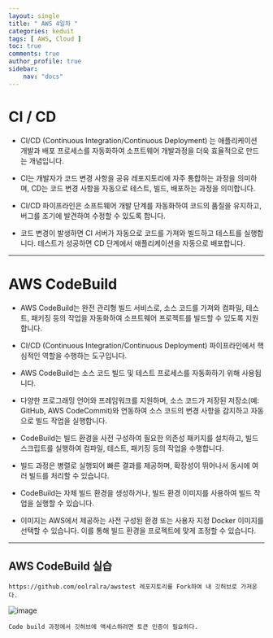 ```yaml
---
layout: single
title: " AWS 4일차 "
categories: keduit
tags: [ AWS, Cloud ]
toc: true 
comments: true
author_profile: true
sidebar:
    nav: "docs"
---
```


# CI / CD

* CI/CD (Continuous Integration/Continuous Deployment) 는 애플리케이션 개발과 배포 프로세스를 자동화하여 소프트웨어 개발과정을 더욱 효율적으로 만드는 개념입니다. 

* CI는 개발자가 코드 변경 사항을 공유 레포지토리에 자주 통합하는 과정을 의미하며, CD는 코드 변경 사항을 자동으로 테스트, 빌드, 배포하는 과정을 의미합니다.

* CI/CD 파이프라인은 소프트웨어 개발 단계를 자동화하여 코드의 품질을 유지하고, 버그를 조기에 발견하여 수정할 수 있도록 합니다. 

* 코드 변경이 발생하면 CI 서버가 자동으로 코드를 가져와 빌드하고 테스트를 실행합니다. 테스트가 성공하면 CD 단계에서 애플리케이션을 자동으로 배포합니다.


---
# AWS CodeBuild

* AWS CodeBuild는 완전 관리형 빌드 서비스로, 소스 코드를 가져와 컴파일, 테스트, 패키징 등의 작업을 자동화하여 소프트웨어 프로젝트를 빌드할 수 있도록 지원합니다. 

* CI/CD (Continuous Integration/Continuous Deployment) 파이프라인에서 핵심적인 역할을 수행하는 도구입니다.

* AWS CodeBuild는 소스 코드 빌드 및 테스트 프로세스를 자동화하기 위해 사용됩니다. 

* 다양한 프로그래밍 언어와 프레임워크를 지원하며, 소스 코드가 저장된 저장소(예: GitHub, AWS CodeCommit)와 연동하여 소스 코드의 변경 사항을 감지하고 자동으로 빌드 작업을 실행합니다.

* CodeBuild는 빌드 환경을 사전 구성하여 필요한 의존성 패키지를 설치하고, 빌드 스크립트를 실행하여 컴파일, 테스트, 패키징 등의 작업을 수행합니다. 

* 빌드 과정은 병렬로 실행되어 빠른 결과를 제공하며, 확장성이 뛰어나서 동시에 여러 빌드를 처리할 수 있습니다.

* CodeBuild는 자체 빌드 환경을 생성하거나, 빌드 환경 이미지를 사용하여 빌드 작업을 실행할 수 있습니다. 

* 이미지는 AWS에서 제공하는 사전 구성된 환경 또는 사용자 지정 Docker 이미지를 선택할 수 있습니다. 이를 통해 빌드 환경을 프로젝트에 맞게 조정할 수 있습니다.

---

## AWS CodeBuild 실습

```
https://github.com/oolralra/awstest 레포지토리를 Fork하여 내 깃허브로 가져온다.
```

![image](https://github.com/chaelynkang/chaelynkang.github.io/assets/128279031/f62c377b-714f-4343-87ec-f315d9fe142f)

```
Code build 과정에서 깃허브에 액세스하려면 토큰 인증이 필요하다.
```

